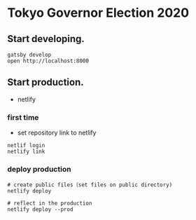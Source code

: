# Tokyo Governor Election 2020

## **Start developing.**

```shell
gatsby develop
open http://localhost:8000
```

## **Start production.**

* netlify

### first time

* set repository link to netlify

```shell
netlif login
netlify link
```

### deploy production

```shell
# create public files（set files on public directory)
netlify deploy

# reflect in the production
netlify deploy --prod
```
